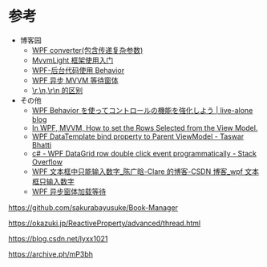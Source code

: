# 参考

- 博客园
  - [WPF converter(包含传递复杂参数)](https://www.cnblogs.com/sjqq/p/7942414.html)
  - [MvvmLight 框架使用入门](https://www.cnblogs.com/manupstairs/category/1846613.html)
  - [WPF-后台代码使用 Behavior](https://www.cnblogs.com/dangnianxiaoqingxin/p/13295163.html)
  - [WPF 异步 MVVM 等待窗体](https://www.cnblogs.com/gaochundong/archive/2013/04/18/wpf_mvvm_async_waiting_view.html)
  - [\r,\n,\r\n 的区别](https://www.cnblogs.com/xiaotiannet/p/3510586.html)
- その他
  - [WPF Behavior を使ってコントロールの機能を強化しよう | live-alone blog](https://livealoneblog.com/wpf-behavior/)
  - [In WPF, MVVM, How to set the Rows Selected from the View Model.](https://social.msdn.microsoft.com/Forums/en-US/cc5976d9-f117-4acb-9943-b7f16fa79d0c/in-wpf-mvvm-how-to-set-the-rows-selected-from-the-view-model?forum=wpf)
  - [WPF DataTemplate bind property to Parent ViewModel - Taswar Bhatti](http://taswar.zeytinsoft.com/wpf-datatemplate-bind-property-parent-viewmodel/)
  - [c# - WPF DataGrid row double click event programmatically - Stack Overflow](https://stackoverflow.com/questions/22790181/wpf-datagrid-row-double-click-event-programmatically)
  - [WPF 文本框中只能输入数字\_陈广晗-Clare 的博客-CSDN 博客\_wpf 文本框只输入数字](https://blog.csdn.net/chenguanghan123/article/details/88028431)
  - [WPF 异步窗体加载等待](https://social.msdn.microsoft.com/Forums/sqlserver/en-US/8f4d8ca9-48d7-4ebf-a115-54e5d0a80e13/wpf-2432227493313832030721152367333156124453?forum=wpfzhchs)

https://github.com/sakurabayusuke/Book-Manager

https://okazuki.jp/ReactiveProperty/advanced/thread.html

https://blog.csdn.net/lyxx1021

https://archive.ph/mP3bh
